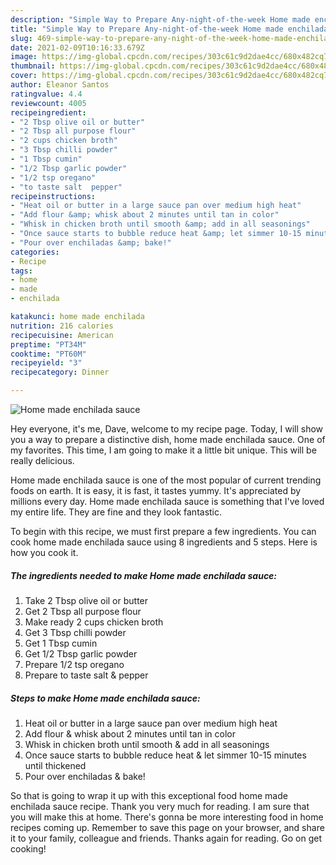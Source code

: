 ```yaml
---
description: "Simple Way to Prepare Any-night-of-the-week Home made enchilada sauce"
title: "Simple Way to Prepare Any-night-of-the-week Home made enchilada sauce"
slug: 469-simple-way-to-prepare-any-night-of-the-week-home-made-enchilada-sauce
date: 2021-02-09T10:16:33.679Z
image: https://img-global.cpcdn.com/recipes/303c61c9d2dae4cc/680x482cq70/home-made-enchilada-sauce-recipe-main-photo.jpg
thumbnail: https://img-global.cpcdn.com/recipes/303c61c9d2dae4cc/680x482cq70/home-made-enchilada-sauce-recipe-main-photo.jpg
cover: https://img-global.cpcdn.com/recipes/303c61c9d2dae4cc/680x482cq70/home-made-enchilada-sauce-recipe-main-photo.jpg
author: Eleanor Santos
ratingvalue: 4.4
reviewcount: 4005
recipeingredient:
- "2 Tbsp olive oil or butter"
- "2 Tbsp all purpose flour"
- "2 cups chicken broth"
- "3 Tbsp chilli powder"
- "1 Tbsp cumin"
- "1/2 Tbsp garlic powder"
- "1/2 tsp oregano"
- "to taste salt  pepper"
recipeinstructions:
- "Heat oil or butter in a large sauce pan over medium high heat"
- "Add flour &amp; whisk about 2 minutes until tan in color"
- "Whisk in chicken broth until smooth &amp; add in all seasonings"
- "Once sauce starts to bubble reduce heat &amp; let simmer 10-15 minutes until thickened"
- "Pour over enchiladas &amp; bake!"
categories:
- Recipe
tags:
- home
- made
- enchilada

katakunci: home made enchilada 
nutrition: 216 calories
recipecuisine: American
preptime: "PT34M"
cooktime: "PT60M"
recipeyield: "3"
recipecategory: Dinner

---
```



![Home made enchilada sauce](https://img-global.cpcdn.com/recipes/303c61c9d2dae4cc/680x482cq70/home-made-enchilada-sauce-recipe-main-photo.jpg)

Hey everyone, it's me, Dave, welcome to my recipe page. Today, I will show you a way to prepare a distinctive dish, home made enchilada sauce. One of my favorites. This time, I am going to make it a little bit unique. This will be really delicious.



Home made enchilada sauce is one of the most popular of current trending foods on earth. It is easy, it is fast, it tastes yummy. It's appreciated by millions every day. Home made enchilada sauce is something that I've loved my entire life. They are fine and they look fantastic.


To begin with this recipe, we must first prepare a few ingredients. You can cook home made enchilada sauce using 8 ingredients and 5 steps. Here is how you cook it.

<!--inarticleads1-->

##### The ingredients needed to make Home made enchilada sauce:

1. Take 2 Tbsp olive oil or butter
1. Get 2 Tbsp all purpose flour
1. Make ready 2 cups chicken broth
1. Get 3 Tbsp chilli powder
1. Get 1 Tbsp cumin
1. Get 1/2 Tbsp garlic powder
1. Prepare 1/2 tsp oregano
1. Prepare to taste salt &amp; pepper




<!--inarticleads2-->

##### Steps to make Home made enchilada sauce:

1. Heat oil or butter in a large sauce pan over medium high heat
1. Add flour &amp; whisk about 2 minutes until tan in color
1. Whisk in chicken broth until smooth &amp; add in all seasonings
1. Once sauce starts to bubble reduce heat &amp; let simmer 10-15 minutes until thickened
1. Pour over enchiladas &amp; bake!




So that is going to wrap it up with this exceptional food home made enchilada sauce recipe. Thank you very much for reading. I am sure that you will make this at home. There's gonna be more interesting food in home recipes coming up. Remember to save this page on your browser, and share it to your family, colleague and friends. Thanks again for reading. Go on get cooking!
